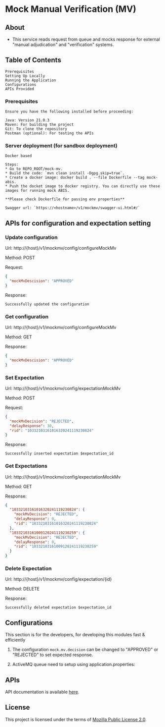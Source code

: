 # Mock Manual Verification (MV)

## About
* This service reads request from queue and mocks response for external "manual adjudication" and "verification" systems.

## Table of Contents
	Prerequisites
	Setting Up Locally
	Running the Application
	Configurations
	APIs Provided

### Prerequisites
	Ensure you have the following installed before proceeding:

	Java: Version 21.0.3
	Maven: For building the project
	Git: To clone the repository
	Postman (optional): For testing the APIs

### Server deployment (for sandbox deployment)
	Docker based
	
	Steps:
	* Go to REPO_ROOT/mock-mv.
	* Build the code: `mvn clean install -Dgpg.skip=true`.
	* Create a docker image: docker build . --file Dockerfile --tag mock-abis.
	* Push the docket image to docker registry. You can directly use these images for running mock ABIS.
	
	**Please check Dockerfile for passing env properties**
	
	Swagger url: `https://<hostname>/v1/mockmv/swagger-ui.html#/`

## APIs for configuration and expectation setting

### Update configuration

Url: http://{host}/v1/mockmv/config/configureMockMv

Method: POST

Request:
```json
{
  "mockMvDescision": "APPROVED"
}
```

Response:
```text
Successfully updated the configuration
```

### Get configuration
Url: http://{host}/v1/mockmv/config/configureMockMv

Method: GET

Response:
```json
{
  "mockMvDescision": "APPROVED"
}
```

### Set Expectation

Url: http://{host}/v1/mockmv/config/expectationMockMv

Method: POST

Request:
```json
{
  "mockMvDecision": "REJECTED",
  "delayResponse": 30,
  "rid": "10332103161016320241119230824"
}
```

Response:
```text
Successfully inserted expectation $expectation_id
```

### Get Expectations

Url: http://{host}/v1/mockmv/config/expectationMockMv

Method: GET

Response:
```json
{
  "10332103161016320241119230824": {
    "mockMvDecision": "REJECTED",
    "delayResponse": 0,
    "rid": "10332103161016320241119230824"
  },
  "10332103161009120241119230259": {
    "mockMvDecision": "REJECTED",
    "delayResponse": 0,
    "rid": "10332103161009120241119230259"
  }
}
```

### Delete Expectation

Url: http://{host}/v1/mockmv/config/expectation/{id}

Method: DELETE

Response:
```text
Successfully deleted expectation $expectation_id
```

## Configurations
This section is for the developers, for developing this modules fast & efficiently

1) The configuration `mock.mv.decision` can be changed to "APPROVED" or "REJECTED" to set expected response.

2) ActiveMQ queue need to setup using application.properties:

## APIs
API documentation is available 
[here](https://docs.mosip.io/1.1.5/modules/registration-processor/deduplication-and-manual-adjudication#manual-adjudication).

## License
This project is licensed under the terms of [Mozilla Public License 2.0](LICENSE).

